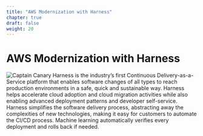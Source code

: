 ```yaml
---
title: "AWS Modernization with Harness"
chapter: true
draft: false
weight: 20
---
```


# AWS Modernization with Harness

![Captain Canary](../images/canary-standing-1.png "Captain Canary")
Harness is the industry’s first Continuous Delivery-as-a-Service platform that enables software changes of all types to reach production environments in a safe, quick and sustainable way. Harness helps accelerate cloud adoption and cloud migration activities while also enabling advanced deployment patterns and developer self-service. Harness simplifies the software delivery process, abstracting away the complexities of new technologies, making it easy for customers to automate the CI/CD process. Machine learning automatically verifies every deployment and rolls back if needed.

